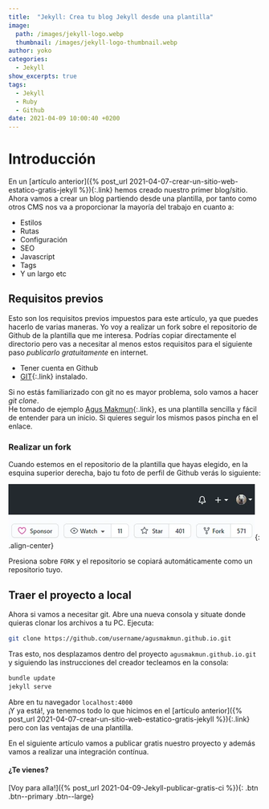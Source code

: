 ```yaml
---
title:  "Jekyll: Crea tu blog Jekyll desde una plantilla"
image: 
  path: /images/jekyll-logo.webp
  thumbnail: /images/jekyll-logo-thumbnail.webp
author: yoko
categories: 
  - Jekyll
show_excerpts: true
tags: 
  - Jekyll
  - Ruby
  - Github
date: 2021-04-09 10:00:40 +0200
---
```


# Introducción
En un [artículo anterior]({% post_url 2021-04-07-crear-un-sitio-web-estatico-gratis-jekyll %}){:.link} hemos creado nuestro primer blog/sitio.  
Ahora vamos a crear un blog partiendo desde una plantilla, por tanto como otros CMS nos va a proporcionar la mayoría del trabajo en cuanto a:
* Estilos
* Rutas
* Configuración
* SEO
* Javascript
* Tags
* Y un largo etc

## Requisitos previos
Esto son los requisitos previos impuestos para este artículo, ya que puedes hacerlo de varias maneras. Yo voy a realizar un fork sobre el repositorio de Github de la plantilla que me interesa. Podrías copiar directamente el directorio pero vas a necesitar al menos estos requisitos para el siguiente paso *publicarlo gratuitamente* en internet.

* Tener cuenta en Github
* [GIT](https://git-scm.com/downloads){:.link} instalado.

Si no estás familiarizado con git no es mayor problema, solo vamos a hacer _git clone_.  
He tomado de ejemplo [Agus Makmun](https://github.com/agusmakmun/agusmakmun.github.io){:.link}, es una plantilla sencilla y fácil de entender para un inicio. 
Si quieres seguir los mismos pasos pincha en el enlace.

### Realizar un fork
Cuando estemos en el repositorio de la plantilla que hayas elegido, en la esquina superior derecha, bajo tu foto de perfil de Github verás lo siguiente:  

![center-aligned-image](/images/fork.webp){: .align-center}

Presiona sobre `FORK` y el repositorio se copiará automáticamente como un repositorio tuyo.

## Traer el proyecto a local
Ahora si vamos a necesitar git. Abre una nueva consola y situate donde quieras clonar los archivos a tu PC. Ejecuta:
```bash
git clone https://github.com/username/agusmakmun.github.io.git
```
Tras esto, nos desplazamos dentro del proyecto `agusmakmun.github.io.git` y siguiendo las instrucciones del creador tecleamos en la consola:
```bash
bundle update
jekyll serve
```
Abre en tu navegador `localhost:4000`  
¡Y ya está!, ya tenemos todo lo que hicimos en el [artículo anterior]({% post_url 2021-04-07-crear-un-sitio-web-estatico-gratis-jekyll %}){:.link} pero con las ventajas de una plantilla.  

En el siguiente artículo vamos a publicar gratis nuestro proyecto y además vamos a realizar una integración contínua.  

#### ¿Te vienes?

[Voy para alla!]({% post_url 2021-04-09-Jekyll-publicar-gratis-ci %}){: .btn .btn--primary .btn--large} 

